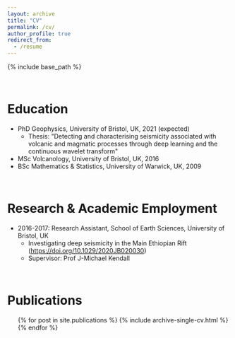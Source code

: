 ```yaml
---
layout: archive
title: "CV"
permalink: /cv/
author_profile: true
redirect_from:
  - /resume
---
```


{% include base_path %}

<br>

Education
======
* PhD Geophysics, University of Bristol, UK, 2021 (expected)
  * Thesis: "Detecting and characterising seismicity associated with volcanic and magmatic processes through deep learning and the continuous wavelet transform"
* MSc Volcanology, University of Bristol, UK, 2016
* BSc Mathematics & Statistics, University of Warwick, UK, 2009

<br>

Research & Academic Employment
======
* 2016-2017: Research Assistant, School of Earth Sciences, University of Bristol, UK
  * Investigating deep seismicity in the Main Ethiopian Rift (https://doi.org/10.1029/2020JB020030)
  * Supervisor: Prof J-Michael Kendall
  
<br>

Publications
======
  <ul>{% for post in site.publications %}
    {% include archive-single-cv.html %}
  {% endfor %}</ul>
  